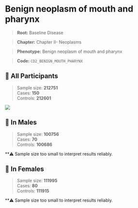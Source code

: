 # Benign neoplasm of mouth and pharynx

> **Root:** Baseline Disease  

> **Chapter:** Chapter II- Neoplasms  

> **Phenotype:** Benign neoplasm of mouth and pharynx  

> **Code:** `CD2_BENIGN_MOUTH_PHARYNX`

## 🧪 All Participants  
> Sample size: **212751**  
> Cases: **150**  
> Controls: **212601**
<img src="/Disease/Figures/ALL/Baseline/CD2_BENIGN_MOUTH_PHARYNX.png"/>
<CsvTable src="/Disease_Data/ALL/Baseline/LG_CD2_BENIGN_MOUTH_PHARYNX.csv" label="🔍 View full results" />

## 👨 In Males  
> Sample size: **100756**  
> Cases: **70**  
> Controls: **100686**

**⚠️ Sample size too small to interpret results reliably.

## 👩 In Females  
> Sample size: **111995**  
> Cases: **80**  
> Controls: **111915**

**⚠️ Sample size too small to interpret results reliably.
